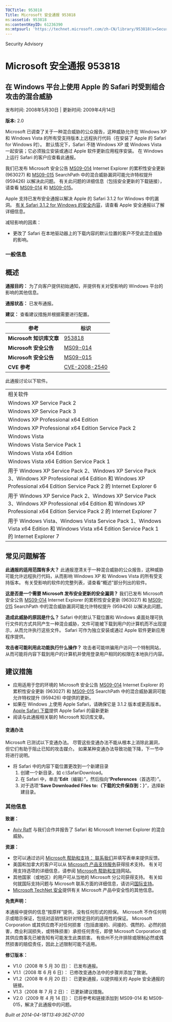 ```yaml
---
TOCTitle: 953818
Title: Microsoft 安全通报 953818
ms:assetid: 953818
ms:contentKeyID: 61236390
ms:mtpsurl: 'https://technet.microsoft.com/zh-CN/library/953818(v=Security.10)'
---
```


Security Advisory

Microsoft 安全通报 953818
=========================

在 Windows 平台上使用 Apple 的 Safari 时受到组合攻击的混合威胁
--------------------------------------------------------------

发布时间: 2008年5月30日 | 更新时间: 2009年4月14日

**版本:** 2.0

Microsoft 已调查了关于一种混合威胁的公众报告，这种威胁允许在 Windows XP 和 Windows Vista 的所有受支持版本上远程执行代码（在安装了 Apple 的 Safari for Windows 时）。 默认情况下，Safari 不随 Windows XP 或 Windows Vista 一起安装；它必须独立安装或通过 Apple 软件更新应用程序安装。 在 Windows 上运行 Safari 的客户应查看此通报。

我们已发布 Microsoft 安全公告 [MS09-014](http://go.microsoft.com/fwlink/?linkid=146659) Internet Explorer 的累积性安全更新 (963027) 和 [MS09-015](http://go.microsoft.com/fwlink/?linkid=146803) SearchPath 中的混合威胁漏洞可能允许特权提升 (959426) 以解决此问题。 有关此问题的详细信息（包括安全更新的下载链接），请查看 [MS09-014](http://go.microsoft.com/fwlink/?linkid=146659) 和 [MS09-015](http://go.microsoft.com/fwlink/?linkid=146803)。

Apple 支持已发布安全通报以解决 Apple 的 Safari 3.1.2 for Windows 中的漏洞。 [有关 Safari 3.1.2 for Windows 的安全内容](http://support.apple.com/kb/ht2092)，请查看 Apple 安全通报以了解详细信息。

减轻影响的因素：

-   更改了 Safari 在本地驱动器上的下载内容的默认位置的客户不受此混合威胁的影响。

### 一般信息

概述
----

<span></span>
**通报目的：** 为了向客户提供初始通知，并提供有关对受影响的 Windows 平台的影响的其他信息。

**通报状态：** 已发布通报。

**建议：** 查看建议措施并根据需要进行配置。

| 参考                     | 标识                                                                             |
|--------------------------|----------------------------------------------------------------------------------|
| **Microsoft 知识库文章** | [953818](http://support.microsoft.com/kb/953818)                                 |
| **Microsoft 安全公告**   | [MS09-014](http://go.microsoft.com/fwlink/?linkid=146659)                        |
| **Microsoft 安全公告**   | [MS09-015](http://go.microsoft.com/fwlink/?linkid=146803)                        |
| **CVE 参考**             | [CVE-2008-2540](http://www.cve.mitre.org/cgi-bin/cvename.cgi?name=cve-2008-2540) |

此通报讨论以下软件。

|                                                                                                                                                                             |
|-----------------------------------------------------------------------------------------------------------------------------------------------------------------------------|
| 相关软件                                                                                                                                                                    |
| Windows XP Service Pack 2                                                                                                                                                   |
| Windows XP Service Pack 3                                                                                                                                                   |
| Windows XP Professional x64 Edition                                                                                                                                         |
| Windows XP Professional x64 Edition Service Pack 2                                                                                                                          |
| Windows Vista                                                                                                                                                               |
| Windows Vista Service Pack 1                                                                                                                                                |
| Windows Vista x64 Edition                                                                                                                                                   |
| Windows Vista x64 Edition Service Pack 1                                                                                                                                    |
| 用于 Windows XP Service Pack 2、Windows XP Service Pack 3、Windows XP Professional x64 Edition 和 Windows XP Professional x64 Edition Service Pack 2 的 Internet Explorer 6 |
| 用于 Windows XP Service Pack 2、Windows XP Service Pack 3、Windows XP Professional x64 Edition 和 Windows XP Professional x64 Edition Service Pack 2 的 Internet Explorer 7 |
| 用于 Windows Vista、Windows Vista Service Pack 1、Windows Vista x64 Edition 和 Windows Vista x64 Edition Service Pack 1 的 Internet Explorer 7                              |

常见问题解答
------------

<span></span>
**此通报的适用范围有多大？**
此通报澄清关于一种混合威胁的公众报告，这种威胁可能允许远程执行代码，从而影响 Windows XP 和 Windows Vista 的所有受支持版本。 有关受影响的软件的完整列表，请查看“概述”部分列出的软件。

**这是否是一个需要 Microsoft 发布安全更新的安全漏洞？**
我们已发布 Microsoft 安全公告 [MS09-014](http://go.microsoft.com/fwlink/?linkid=146659) Internet Explorer 的累积性安全更新 (963027) 和 [MS09-015](http://go.microsoft.com/fwlink/?linkid=146803) SearchPath 中的混合威胁漏洞可能允许特权提升 (959426) 以解决此问题。

**造成此威胁的原因是什么？**
Safari 中的默认下载位置和 Windows 桌面处理可执行文件的方式共同产生一种混合威胁，文件可能被下载到用户的计算机而不出现提示，从而允许执行这些文件。 Safari 可作为独立安装或通过 Apple 软件更新应用程序提供。

**攻击者可能利用此功能执行什么操作？**
攻击者可能哄骗用户访问一个特制网站，从而可能将内容下载到用户的计算机并使用登录用户相同的权限在本地执行内容。

建议措施
--------

<span></span>
-   应用适用于您的环境的 Microsoft 安全公告 [MS09-014](http://go.microsoft.com/fwlink/?linkid=146659) Internet Explorer 的累积性安全更新 (963027) 和 [MS09-015](http://go.microsoft.com/fwlink/?linkid=146803) SearchPath 中的混合威胁漏洞可能允许特权提升 (959426) 中提供的更新。
-   如果在 Windows 上使用 Apple Safari，请确保它是 3.1.2 版本或更高版本。 [Apple Safari 下载](http://www.apple.com/safari/download/)提供 Apple Safari 的最新更新
-   阅读与此通报相关联的 Microsoft 知识库文章。

#### 变通办法

Microsoft 已测试以下变通办法。 尽管这些变通办法不能从根本上消除此漏洞，但它们有助于阻止已知的攻击媒介。 如果某种变通办法导致功能下降，下一节中将进行说明。

-   将 Safari 中的内容下载位置更改到一个新建目录
    1.  创建一个新目录，如 c:\\SafariDownload。
    2.  在 Safari 中，单击“**Edit**（编辑）”，然后指向“**Preferences**（首选项）”。
    3.  对于选项“**Save Downloaded Files to:（下载的文件保存到：）**”，选择新建目录。

### 其他信息

**致谢：**

-   [Aviv Raff](http://aviv.raffon.net/) 与我们合作并报告了 Safari 和 Microsoft Internet Explorer 的混合威胁。

**资源：**

-   您可以通过访问 [Microsoft 帮助和支持： 联系我们](https://support.microsoft.com/common/survey.aspx?scid=sw;en;1257&amp;showpage=1&amp;ws=technet&amp;sd=tech)并填写表单来提供反馈。
-   美国和加拿大的客户可以从 [Microsoft 产品支持服务](http://go.microsoft.com/fwlink/?linkid=21131)获得技术支持。 有关可用支持选项的详细信息，请参阅 [Microsoft 帮助和支持](http://support.microsoft.com/default.aspx?ln=zh-cn)网站。
-   其他国家（或地区）的用户可从当地的 Microsoft 分公司获得支持。 有关如何就国际支持问题与 Microsoft 联系方面的详细信息，请访问[国际支持](http://go.microsoft.com/fwlink/?linkid=21155)。
-   [Microsoft TechNet 安全](http://go.microsoft.com/fwlink/?linkid=21132)提供有关 Microsoft 产品中安全性的其他信息。

**免责声明：**

本通报中提供的信息“按原样”提供，没有任何形式的担保。 Microsoft 不作任何明示或暗示保证，包括对适销性和针对特定目的的适用性的保证。 Microsoft Corporation 或其供应商不对任何损害（包括直接的、间接的、偶然的、必然的损害，商业利润损失，或特殊损害）承担任何责任，即使 Microsoft Corporation 或其供应商事先已被告知有可能发生此类损害。 有些州不允许排除或限制必然或偶然损害的赔偿责任，因此上述限制可能不适用。

**修订版本：**

-   V1.0（2008 年 5 月 30 日）： 已发布通报。
-   V1.1（2008 年 6 月 6 日）： 已修改变通办法中的步骤并添加了致谢。
-   V1.2（2008 年 6 月 20 日）： 已更新通报，以提供相关的 Apple 安全通报的链接。
-   V1.3（2008 年 7 月 2 日）： 已更新建议措施。
-   V2.0（2009 年 4 月 14 日）： 已将参考和链接添加到 MS09-014 和 MS09-015，解决了此通报中的问题。

*Built at 2014-04-18T13:49:36Z-07:00*
